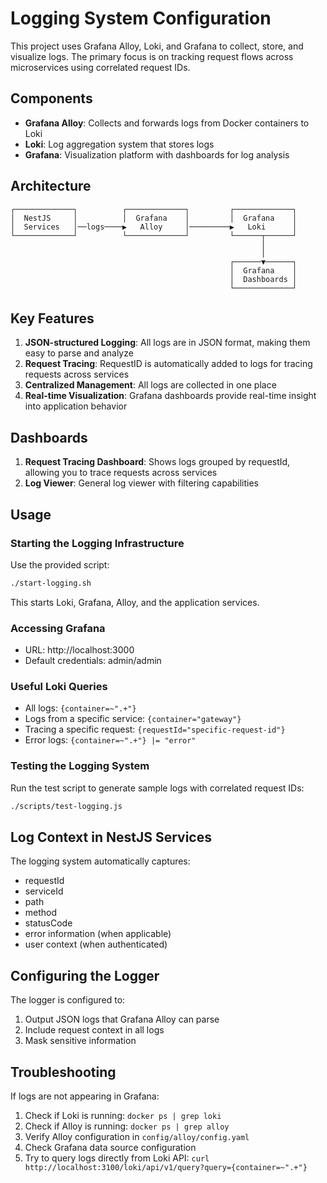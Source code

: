 # Logging System Configuration

This project uses Grafana Alloy, Loki, and Grafana to collect, store, and visualize logs. The primary focus is on tracking request flows across microservices using correlated request IDs.

## Components

- **Grafana Alloy**: Collects and forwards logs from Docker containers to Loki
- **Loki**: Log aggregation system that stores logs
- **Grafana**: Visualization platform with dashboards for log analysis

## Architecture

```
┌─────────────┐          ┌─────────────┐         ┌─────────────┐
│  NestJS     │          │  Grafana    │         │  Grafana    │
│  Services   │──logs────▶   Alloy     │─────────▶   Loki      │
└─────────────┘          └─────────────┘         └──────┬──────┘
                                                        │
                                                        │
                                                 ┌──────▼──────┐
                                                 │  Grafana    │
                                                 │  Dashboards │
                                                 └─────────────┘
```

## Key Features

1. **JSON-structured Logging**: All logs are in JSON format, making them easy to parse and analyze
2. **Request Tracing**: RequestID is automatically added to logs for tracing requests across services
3. **Centralized Management**: All logs are collected in one place
4. **Real-time Visualization**: Grafana dashboards provide real-time insight into application behavior

## Dashboards

1. **Request Tracing Dashboard**: Shows logs grouped by requestId, allowing you to trace requests across services
2. **Log Viewer**: General log viewer with filtering capabilities

## Usage

### Starting the Logging Infrastructure

Use the provided script:

```bash
./start-logging.sh
```

This starts Loki, Grafana, Alloy, and the application services.

### Accessing Grafana

- URL: http://localhost:3000
- Default credentials: admin/admin

### Useful Loki Queries

- All logs: `{container=~".+"}`
- Logs from a specific service: `{container="gateway"}`
- Tracing a specific request: `{requestId="specific-request-id"}`
- Error logs: `{container=~".+"} |= "error"`

### Testing the Logging System

Run the test script to generate sample logs with correlated request IDs:

```bash
./scripts/test-logging.js
```

## Log Context in NestJS Services

The logging system automatically captures:

- requestId
- serviceId
- path
- method
- statusCode
- error information (when applicable)
- user context (when authenticated)

## Configuring the Logger

The logger is configured to:

1. Output JSON logs that Grafana Alloy can parse
2. Include request context in all logs
3. Mask sensitive information

## Troubleshooting

If logs are not appearing in Grafana:

1. Check if Loki is running: `docker ps | grep loki`
2. Check if Alloy is running: `docker ps | grep alloy`
3. Verify Alloy configuration in `config/alloy/config.yaml`
4. Check Grafana data source configuration
5. Try to query logs directly from Loki API: `curl http://localhost:3100/loki/api/v1/query?query={container=~".+"}`
